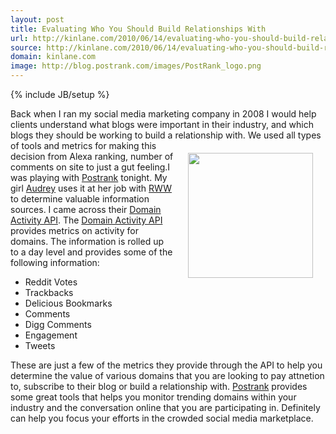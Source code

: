 ```yaml
---
layout: post
title: Evaluating Who You Should Build Relationships With
url: http://kinlane.com/2010/06/14/evaluating-who-you-should-build-relationships-with/
source: http://kinlane.com/2010/06/14/evaluating-who-you-should-build-relationships-with/
domain: kinlane.com
image: http://blog.postrank.com/images/PostRank_logo.png
---
```

{% include JB/setup %}<p><!DOCTYPE html PUBLIC "-//W3C//DTD XHTML 1.0 Transitional//EN"
    "http://www.w3.org/TR/xhtml1/DTD/xhtml1-transitional.dtd">
<html xmlns="http://www.w3.org/1999/xhtml">
  <head>
    <title></title>
  </head>
  <body>
    Back when I ran my social media marketing company in 2008 I would help clients understand what blogs were important in their industry, and which blogs they should be working to build a
    relationship with.<img style="padding: 20px;" title="PostRank" src="http://blog.postrank.com/images/PostRank_logo.png" alt="" width="200" height="200" align="right" /> We used all types of tools
    and metrics for making this decision from Alexa ranking, number of comments on site to just a gut feeling.<a href="http://www.postrank.com"></a>I was playing with <a href=
    "http://www.postrank.com/">Postrank</a> tonight. My girl <a href="http://www.audreywatters.com">Audrey</a> uses it at her job with <a href="http://www.readwriteweb.com">RWW</a> to determine
    valuable information sources. I came across their <a href="http://apidocs.postrank.com/Domain-Activity">Domain Activity API</a>. The <a href="http://apidocs.postrank.com/Domain-Activity">Domain
    Activity API</a> provides metrics on activity for domains. The information is rolled up to a day level and provides some of the following information:
    <ul class="mainlist">
      <li>Reddit Votes
      </li>
      <li>Trackbacks
      </li>
      <li>Delicious Bookmarks
      </li>
      <li>Comments
      </li>
      <li>Digg Comments
      </li>
      <li>Engagement
      </li>
      <li>Tweets
      </li>
    </ul>These are just a few of the metrics they provide through the API to help you determine the value of various domains that you are looking to pay attnetion to, subscribe to their blog or build
    a relationship with. <a href="http://www.postrank.com/">Postrank</a> provides some great tools that helps you monitor trending domains within your industry and the conversation online that you
    are participating in. Definitely can help you focus your efforts in the crowded social media marketplace.
  </body>
</html></p>
